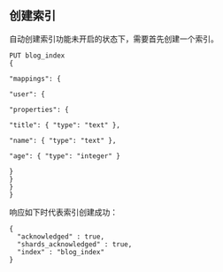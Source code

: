 
## 创建索引
自动创建索引功能未开启的状态下，需要首先创建一个索引。

```
PUT blog_index
{

"mappings": {

"user": {

"properties": {

"title": { "type": "text" },

"name": { "type": "text" },

"age": { "type": "integer" }

}
}
}
}
```
响应如下时代表索引创建成功：

```
{
  "acknowledged" : true,
  "shards_acknowledged" : true,
  "index" : "blog_index"
}
```

